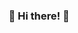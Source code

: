 <h3 align="center"> 👋 Hi there! 👋</h3>
<!--
**aminin/aminin** is a ✨ _special_ ✨ repository because its `README.md` (this file) appears on your GitHub profile.

Here are some ideas to get you started:

- 🔭 I’m currently working on ...
- 🌱 I’m currently learning ...
- 👯 I’m looking to collaborate on ...
- 🤔 I’m looking for help with ...
- 💬 Ask me about ...
- 📫 How to reach me: ...
- 😄 Pronouns: ...
- ⚡ Fun fact: ...
-->

<p align="center"></p>

<p align="center">
  <img align="center" width="400" alt="Anton Minin's Github Stats" src="https://github-readme-stats.vercel.app/api?username=aminin&show_icons=true&hide_border=false&hide=issues,contribs&count_private=true&theme=merko&include_all_commits=true&line_height=28" />
  <img align="center" width="400" alt="Most used Languages" src="https://github-readme-stats.vercel.app/api/top-langs/?username=aminin&hide_border=true&layout=compact&theme=merko&card_width=486" />
</p>
